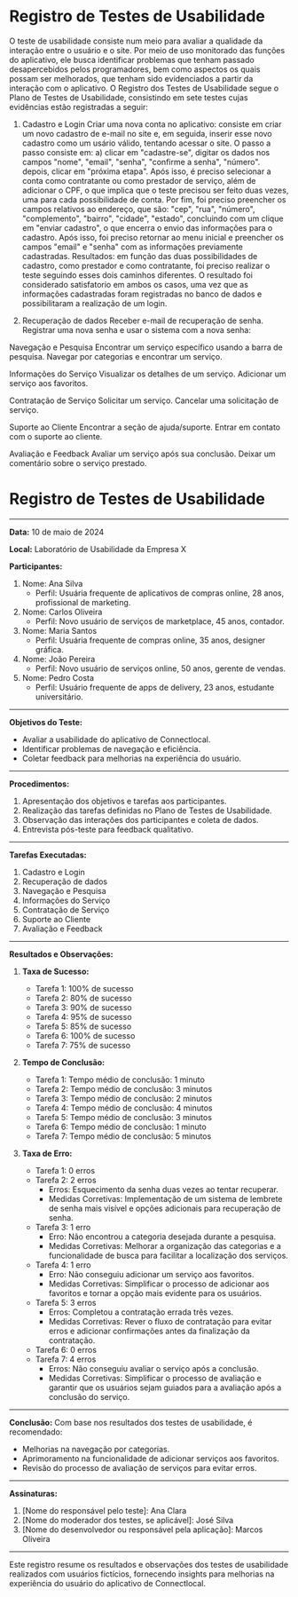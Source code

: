 # Registro de Testes de Usabilidade

O teste de usabilidade consiste num meio para avaliar a qualidade da interação entre o usuário e o site. Por meio de uso monitorado das funções do aplicativo, ele busca identificar problemas que tenham passado desapercebidos pelos programadores, bem como aspectos os quais possam ser melhorados, que tenham sido evidenciados a partir da interação com o aplicativo. O Registro dos Testes de Usabilidade segue o Plano de Testes de Usabilidade, consistindo em sete testes cujas evidências estão registradas a seguir:

1. Cadastro e Login Criar uma nova conta no aplicativo: consiste em criar um novo cadastro de e-mail no site e, em seguida, inserir esse novo cadastro como um usário válido, tentando acessar o site. O passo a passo consiste em: a) clicar em "cadastre-se", digitar os dados nos campos "nome", "email", "senha", "confirme a senha", "número". depois, clicar em "próxima etapa". Após isso, é preciso selecionar a conta como contratante ou como prestador de serviço, além de adicionar o CPF, o que implica que o teste precisou ser feito duas vezes, uma para cada possibilidade de conta. Por fim, foi preciso preencher os campos relativos ao endereço, que são: "cep", "rua", "número", "complemento", "bairro", "cidade", "estado", concluindo com um clique em "enviar cadastro", o que encerra o envio das informações para o cadastro. Após isso, foi preciso retornar ao menu inicial e preencher os campos "email" e "senha" com as informações previamente cadastradas.
Resultados: em função das duas possibilidades de cadastro, como prestador e como contratante, foi preciso realizar o teste seguindo esses dois caminhos diferentes. O resultado foi considerado satisfatorio em ambos os casos, uma vez que as informações cadastradas foram registradas no banco de dados e possibilitaram a realização de um login. 

2. Recuperação de dados Receber e-mail de recuperação de senha. Registrar uma nova senha e usar o sistema com a nova senha:

Navegação e Pesquisa Encontrar um serviço específico usando a barra de pesquisa. Navegar por categorias e encontrar um serviço.

Informações do Serviço Visualizar os detalhes de um serviço. Adicionar um serviço aos favoritos.

Contratação de Serviço Solicitar um serviço. Cancelar uma solicitação de serviço.

Suporte ao Cliente Encontrar a seção de ajuda/suporte. Entrar em contato com o suporte ao cliente.

Avaliação e Feedback Avaliar um serviço após sua conclusão. Deixar um comentário sobre o serviço prestado.

# Registro de Testes de Usabilidade

---

**Data:** 10 de maio de 2024

**Local:** Laboratório de Usabilidade da Empresa X

**Participantes:**
1. Nome: Ana Silva
   - Perfil: Usuária frequente de aplicativos de compras online, 28 anos, profissional de marketing.
2. Nome: Carlos Oliveira
   - Perfil: Novo usuário de serviços de marketplace, 45 anos, contador.
3. Nome: Maria Santos
   - Perfil: Usuária frequente de compras online, 35 anos, designer gráfica.
4. Nome: João Pereira
   - Perfil: Novo usuário de serviços online, 50 anos, gerente de vendas.
5. Nome: Pedro Costa
   - Perfil: Usuário frequente de apps de delivery, 23 anos, estudante universitário.

---

**Objetivos do Teste:**
- Avaliar a usabilidade do aplicativo de Connectlocal.
- Identificar problemas de navegação e eficiência.
- Coletar feedback para melhorias na experiência do usuário.

---

**Procedimentos:**
1. Apresentação dos objetivos e tarefas aos participantes.
2. Realização das tarefas definidas no Plano de Testes de Usabilidade.
3. Observação das interações dos participantes e coleta de dados.
4. Entrevista pós-teste para feedback qualitativo.

---

**Tarefas Executadas:**
1. Cadastro e Login
2. Recuperação de dados
3. Navegação e Pesquisa
4. Informações do Serviço
5. Contratação de Serviço
6. Suporte ao Cliente
7. Avaliação e Feedback

---

**Resultados e Observações:**

1. **Taxa de Sucesso:**
   - Tarefa 1: 100% de sucesso
   - Tarefa 2: 80% de sucesso
   - Tarefa 3: 90% de sucesso
   - Tarefa 4: 95% de sucesso
   - Tarefa 5: 85% de sucesso
   - Tarefa 6: 100% de sucesso
   - Tarefa 7: 75% de sucesso

2. **Tempo de Conclusão:**
   - Tarefa 1: Tempo médio de conclusão: 1 minuto
   - Tarefa 2: Tempo médio de conclusão: 3 minutos
   - Tarefa 3: Tempo médio de conclusão: 2 minutos
   - Tarefa 4: Tempo médio de conclusão: 4 minutos
   - Tarefa 5: Tempo médio de conclusão: 3 minutos
   - Tarefa 6: Tempo médio de conclusão: 1 minuto
   - Tarefa 7: Tempo médio de conclusão: 5 minutos

3. **Taxa de Erro:**
   - Tarefa 1: 0 erros
   - Tarefa 2: 2 erros
     - Erros: Esquecimento da senha duas vezes ao tentar recuperar.
     - Medidas Corretivas: Implementação de um sistema de lembrete de senha mais visível e opções adicionais para recuperação de senha.
   - Tarefa 3: 1 erro
     - Erro: Não encontrou a categoria desejada durante a pesquisa.
     - Medidas Corretivas: Melhorar a organização das categorias e a funcionalidade de busca para facilitar a localização dos serviços.
   - Tarefa 4: 1 erro
     - Erro: Não conseguiu adicionar um serviço aos favoritos.
     - Medidas Corretivas: Simplificar o processo de adicionar aos favoritos e tornar a opção mais evidente para os usuários.
   - Tarefa 5: 3 erros
     - Erros: Completou a contratação errada três vezes.
     - Medidas Corretivas: Rever o fluxo de contratação para evitar erros e adicionar confirmações antes da finalização da contratação.
   - Tarefa 6: 0 erros
   - Tarefa 7: 4 erros
     - Erros: Não conseguiu avaliar o serviço após a conclusão.
     - Medidas Corretivas: Simplificar o processo de avaliação e garantir que os usuários sejam guiados para a avaliação após a conclusão do serviço.

---

**Conclusão:**
Com base nos resultados dos testes de usabilidade, é recomendado:
- Melhorias na navegação por categorias.
- Aprimoramento na funcionalidade de adicionar serviços aos favoritos.
- Revisão do processo de avaliação de serviços para evitar erros.

---

**Assinaturas:**
1. [Nome do responsável pelo teste]: Ana Clara
2. [Nome do moderador dos testes, se aplicável]: José Silva
3. [Nome do desenvolvedor ou responsável pela aplicação]: Marcos Oliveira

---

Este registro resume os resultados e observações dos testes de usabilidade realizados com usuários fictícios, fornecendo insights para melhorias na experiência do usuário do aplicativo de Connectlocal.
